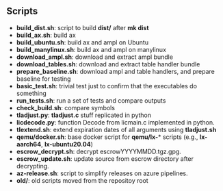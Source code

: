 ## Scripts

- **build_dist.sh**: script to build **dist/** after **mk dist**
- **build_ax.sh**: build ax
- **build_ubuntu.sh**: build ax and ampl on Ubuntu
- **build_manylinux.sh**: build ax and ampl on manylinux
- **download_ampl.sh**: download and extract ampl bundle
- **download_tables.sh**: download and extract table handler bundle
- **prepare_baseline.sh**: download ampl and table handlers, and prepare baseline for testing
- **basic_test.sh**: trivial test just to confirm that the executables do something
- **run_tests.sh**: run a set of tests and compare outputs
- **check_build.sh**: compare symbols
- **tladjust.py**: **tladjust.c** stuff replicated in python
- **licdecode.py**: function Decode from licmain.c implemented in python.
- **tlextend.sh**: extend expiration dates of all arguments using **tladjust.sh**
- **qemu/docker.sh**: base docker script for **qemu/lx-*** scripts (e.g., **lx-aarch64**, **lx-ubuntu20.04**)
- **escrow_decrypt.sh**: decrypt escrowYYYYMMDD.tgz.gpg.
- **escrow_update.sh**: update source from escrow directory after decrypting.
- **az-release.sh**: script to simplify releases on azure pipelines.
- **old/**: old scripts moved from the repositoy root
